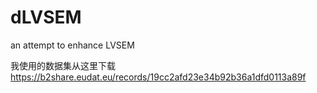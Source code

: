 # dLVSEM
an attempt to enhance LVSEM

我使用的数据集从这里下载
https://b2share.eudat.eu/records/19cc2afd23e34b92b36a1dfd0113a89f